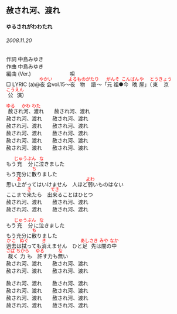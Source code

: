 <style type="text/css">
	ruby{
	    ruby-position: over;
	}
	ruby > rt{font-size: 12px;color:red;}
	p{font:16px;font-size: '楷体'}
</style>
## 赦され河、渡れ
#### ゆるされがわわたれ
###### 2008.11.20


作詞     中島みゆき　　　　　   
作曲      中島みゆき  　　　   
編曲 (Ver.) 　　　　　　　
唄     　     
□ LYRIC (a)@<ruby><rb>夜会</rb><rp>(</rp><rt>やかい</rt><rp>)</rp></ruby>vol.15～<ruby><rb>夜</rb><rp>(</rp><rt>よる</rt><rp>)</rp></ruby><ruby><rb>物語</rb><rp>(</rp><rt>ものがたり</rt><rp>)</rp></ruby>～「<ruby><rb>元祖</rb><rp>(</rp><rt>がんそ</rt><rp>)</rp></ruby>●<ruby><rb>今晩</rb><rp>(</rp><rt>こんばん</rt><rp>)</rp></ruby><ruby><rb>屋</rb><rp>(</rp><rt>や</rt><rp>)</rp></ruby>」（<ruby><rb>東京</rb><rp>(</rp><rt>とうきょう</rt><rp>)</rp></ruby><ruby><rb>公演</rb><rp>(</rp><rt>こうえん</rt><rp>)</rp></ruby>）   
   
<ruby><rb>赦</rb><rp>(</rp><rt>ゆる</rt><rp>)</rp></ruby>され<ruby><rb>河</rb><rp>(</rp><rt>かわ</rt><rp>)</rp></ruby>、<ruby><rb>渡</rb><rp>(</rp><rt>わた</rt><rp>)</rp></ruby>れ　　赦され河、渡れ   
赦され河、渡れ　　赦され河、渡れ   
赦され河、渡れ　　赦され河、渡れ   
赦され河、渡れ　　赦され河、渡れ   
赦され河、渡れ　　赦され河、渡れ   
赦され河、渡れ　　赦され河、渡れ   
   
もう<ruby><rb>充分</rb><rp>(</rp><rt>じゅうぶん</rt><rp>)</rp></ruby>に<ruby><rb>泣</rb><rp>(</rp><rt>な</rt><rp>)</rp></ruby>きました   
もう充分に<ruby><rb>散</rb><rp>(</rp><rt>ち</rt><rp>)</rp></ruby>りました   
思い<ruby><rb>上</rb><rp>(</rp><rt>あ</rt><rp>)</rp></ruby>がってはいけません　人ほど<ruby><rb>弱</rb><rp>(</rp><rt>よわ</rt><rp>)</rp></ruby>いものはない   
ここまで<ruby><rb>来</rb><rp>(</rp><rt>き</rt><rp>)</rp></ruby>たら　出<ruby><rb>来</rb><rp>(</rp><rt>でき</rt><rp>)</rp></ruby>ることはひとつ   
赦され河、渡れ　　赦され河、渡れ   
赦され河、渡れ　　赦され河、渡れ   
   
もう<ruby><rb>充分</rb><rp>(</rp><rt>じゅうぶん</rt><rp>)</rp></ruby>に<ruby><rb>泣</rb><rp>(</rp><rt>な</rt><rp>)</rp></ruby>きました   
もう充分に<ruby><rb>散</rb><rp>(</rp><rt>ち</rt><rp>)</rp></ruby>りました   
<ruby><rb>過去</rb><rp>(</rp><rt>かこ</rt><rp>)</rp></ruby>は<ruby><rb>拭</rb><rp>(</rp><rt>ぬぐ</rt><rp>)</rp></ruby>っても<ruby><rb>消</rb><rp>(</rp><rt>き</rt><rp>)</rp></ruby>えません　ひと<ruby><rb>足先</rb><rp>(</rp><rt>あしさき</rt><rp>)</rp></ruby>は<ruby><rb>闇</rb><rp>(</rp><rt>みや</rt><rp>)</rp></ruby>の<ruby><rb>中</rb><rp>(</rp><rt>なか</rt><rp>)</rp></ruby>   
<ruby><rb>裁</rb><rp>(</rp><rt>さば</rt><rp>)</rp></ruby>く<ruby><rb>力</rb><rp>(</rp><rt>ちから</rt><rp>)</rp></ruby>も　<ruby><rb>許</rb><rp>(</rp><rt>ゆる</rt><rp>)</rp></ruby>す力も<ruby><rb>無</rb><rp>(</rp><rt>な</rt><rp>)</rp></ruby>い   
赦され河、渡れ　　赦され河、渡れ   
赦され河、渡れ　　赦され河、渡れ   
   
赦され河、渡れ　　赦され河、渡れ   
赦され河、渡れ　　赦され河、渡れ   
赦され河、渡れ　　赦され河、渡れ   
赦され河、渡れ　　赦され河、渡れ   